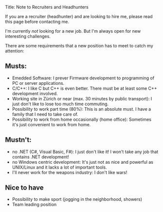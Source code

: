 Title: Note to Recruiters and Headhunters

If you are a recruiter (headhunter) and are looking to hire me, please read this page before contacting me.

I'm currently *not* looking for a new job. But I'm always open for new interesting challenges.


There are some requirements that a new position has to meet to catch my attention:


## Musts:

- Emedded Software: I prever Firmware development to programming of PC or server applications.
- C/C++: I like C but C++ is even better. There must be at least some C++ development involved.
- Working site in Zürich or near (max. 30 minutes by public transport): I just don't like to lose too much time commuting.
- Possibility to work part time (80%): This is an absolute must. I have a family that I need to take care of.
- Possibility to work from home occasionally (home office): Sometimes it's just convenient to work from home.


## Mustn't:

- no .NET (C#, Visual Basic, F#): I just don't like it! I won't take any job that contains .NET development!
- no Windows centric development: It's just not as nice and powerful as UNIX/Linux and it lacks a lot of important tools.
- I'll never work for the weapons industry: I don't like wars!


## Nice to have

- Possibility to make sport (jogging in the neighborhood, showers)
- Team leading position


<!-- https://wuputah.com/2010/08/07/a-note-to-recruiters-->
